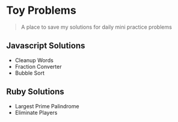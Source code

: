 # Toy Problems
> A place to save my solutions for daily mini practice problems

## Javascript Solutions
  - Cleanup Words
  - Fraction Converter
  - Bubble Sort

## Ruby Solutions
  - Largest Prime Palindrome
  - Eliminate Players

